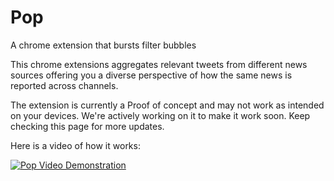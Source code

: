# Pop
A chrome extension that bursts filter bubbles

This chrome extensions aggregates relevant tweets from different news sources offering you a diverse perspective of how the same news is reported across channels.

The extension is currently a Proof of concept and may not work as intended on your devices. 
We're actively working on it to make it work soon. Keep checking this page for more updates. 

Here is a video of how it works:

[![Pop Video Demonstration](https://img.youtube.com/vi/x-t5ivvT098/0.jpg)](https://www.youtube.com/watch?v=x-t5ivvT098)

